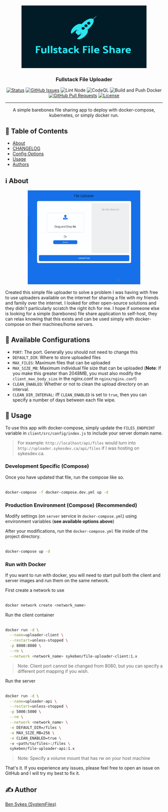 <p align="center">
  <a href="" rel="noopener">
 <img width=400px height=200px src="/.github/docs/media/logo.png" alt="Logo"></a>
</p>

<h3 align="center">Fullstack File Uploader</h3>

<div align="center">

[![Status](https://img.shields.io/badge/status-active-success.svg)]()
[![GitHub Issues](https://img.shields.io/github/issues/systemfiles/fullstack-file-share.svg)](https://github.com/systemfiles/fullstack-file-share/issues)
![Lint Node](https://github.com/SystemFiles/fullstack-file-share/workflows/Lint%20Node/badge.svg)
![CodeQL](https://github.com/SystemFiles/fullstack-file-share/workflows/CodeQL/badge.svg)
![Build and Push Docker](https://github.com/SystemFiles/fullstack-file-share/workflows/Build%20and%20Push%20Docker/badge.svg)
[![GitHub Pull Requests](https://img.shields.io/github/issues-pr/systemfiles/fullstack-file-share.svg)](https://github.com/systemfiles/fullstack-file-share/pulls)
[![License](https://img.shields.io/badge/license-MIT-blue.svg)](/LICENSE)

</div>

---

<p align="center"> A simple barebones file sharing app to deploy with docker-compose, kubernetes, or simply docker run.
    <br> 
</p>

## 📝 Table of Contents

- [About](#about)
- [CHANGELOG](/CHANGELOG.md)
- [Config Options](#config)
- [Usage](#usage)
- [Authors](#authors)

## ℹ️ About <a name = "about"></a>

<p align="center">
  <a href="" rel="noopener">
 <img width=360px height=300px src="/.github/docs/media/demo.gif" alt="Logo"></a>
</p>

Created this simple file uploader to solve a problem I was having with free to use uploaders available on the internet for sharing a file with my friends and family over the internet. I looked for other open-source solutions and they didn't particularly scratch the right itch for me. I hope if someone else is looking for a simple (barebones) file share application to self-host, they can relax knowing that this exists and can be used simply with docker-compose on their machines/home servers.

## 🔧 Available Configurations <a name = "config"></a>

- `PORT`: The port. Generally you should not need to change this
- `DEFAULT_DIR`: Where to store uploaded files
- `MAX_FILES`: Maximum files that can be uploaded
- `MAX_SIZE_MB`: Maximum individual file size that can be uploaded (**Note**: If you make this greater than 2048MB, you must also modify the `client_max_body_size` in the nginx.conf in `nginx/nginx.conf`)
- `CLEAN_ENABLED`: Whether or not to clean the upload directory on an interval.
- `CLEAN_DIR_INTERVAL`: iff `CLEAN_ENABLED` is set to `true`, then you can specify a number of days between each file wipe.

## 🚀 Usage <a name = "usage"></a>

To use this app with docker-compose, simply update the `FILES_ENDPOINT` variable in `client/src/config/index.js` to include your server domain name.

> For example: `http://localhost/api/files` would turn into `http://uploader.sykesdev.ca/api/files` if I was hosting on sykesdev.ca.

### Development Specific (Compose)

Once you have updated that file, run the compose like so.

```bash

docker-compose -f docker-compose.dev.yml up -d

```

### Production Environment (Compose) (Recommended)

Modify settings (on `server` service in `docker-compose.yml`) using environment variables (**see available options above**)

After your modifications, run the `docker-compose.yml` file inside of the project directory.

```bash

docker-compose up -d

```

### Run with Docker

If you want to run with docker, you will need to start pull both the client and server images and run them on the same network.

First create a network to use

```bash

docker network create <network_name>

```

Run the client container

```bash

docker run -d \
  --name=uploader-client \
  --restart=unless-stopped \
  -p 8080:8080 \
  --rm \
  --network <network_name> sykeben/file-uploader-client:1.x

```

> Note: Client port cannot be changed from 8080, but you can specify a different port mapping if you wish.

Run the server

```bash

docker run -d \
  --name=uploader-api \
  --restart=unless-stopped \
  -p 5000:5000 \
  --rm \
  --network <network_name> \
  -e DEFAULT_DIR=/files \
  -e MAX_SIZE_MB=256 \
  -e CLEAN_ENABLED=true \ 
  -v <path/to/files>:/files \
  sykeben/file-uploader-api:1.x

```

> Note: Specify a volume mount that has rw on your host machine

That's it. If you experience any issues, please feel free to open an issue on GitHub and I will try my best to fix it.

## ✍️ Author <a name = "authors"></a>

[Ben Sykes (SystemFiles)](https://sykesdev.ca)